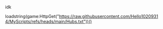 idk

loadstring(game:HttpGet("https://raw.githubusercontent.com/Hello10209314/MyScripts/refs/heads/main/Hubs.txt"))()
